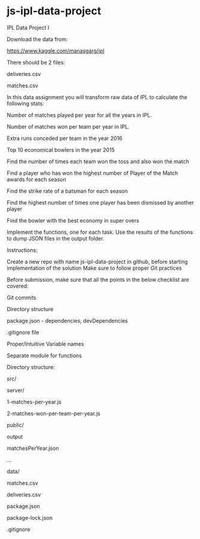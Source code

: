 # js-ipl-data-project

IPL Data Project I

Download the data from:

https://www.kaggle.com/manasgarg/ipl

There should be 2 files:

deliveries.csv

matches.csv

In this data assignment you will transform raw data of IPL to calculate the following stats:

Number of matches played per year for all the years in IPL.

Number of matches won per team per year in IPL.

Extra runs conceded per team in the year 2016

Top 10 economical bowlers in the year 2015

Find the number of times each team won the toss and also won the match

Find a player who has won the highest number of Player of the Match awards for each season

Find the strike rate of a batsman for each season

Find the highest number of times one player has been dismissed by another player

Find the bowler with the best economy in super overs

Implement the functions, one for each task. Use the results of the functions to dump JSON files in the output folder.

Instructions:

Create a new repo with name js-ipl-data-project in github, before starting implementation of the solution
Make sure to follow proper Git practices

Before submission, make sure that all the points in the below checklist are covered:

Git commits

Directory structure

package.json - dependencies, devDependencies

.gitignore file

Proper/Intuitive Variable names

Separate module for functions


Directory structure:

src/

server/

1-matches-per-year.js

2-matches-won-per-team-per-year.js

public/

output

matchesPerYear.json

...

data/

matches.csv

deliveries.csv

package.json

package-lock.json

.gitignore
